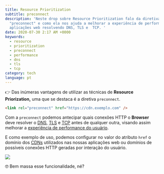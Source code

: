 ```yaml
---
title: Resource Prioritization
subtitle: preconnect
description: 'Neste drop sobre Resource Prioritization falo da diretiva
  "preconnect" e como ela nos ajuda a melhorar a experiência de performance em
  aplicações web resolvendo DNS, TLS e  TCP. '
date: 2020-07-30 2:17 AM +0000
keywords:
  - resource
  - prioritization
  - preconnect
  - performance
  - dns
  - tls
  - tcp
category: tech
language: pt
---
```


👉 Das inúmeras vantagens de utilizar as técnicas de **Resource Priorization,** uma que se destaca é a diretiva `preconnect`.

```html
<link rel="preconnect" href="https://cdn.exemplo.com" />
```

Com a `preconnect` podemos antecipar quais conexões HTTP o **Browser** deve resolver o [DNS](https://pt.wikipedia.org/wiki/Sistema_de_Nomes_de_Dom%C3%ADnio), [TLS](https://pt.wikipedia.org/wiki/Transport_Layer_Security) e [TCP](https://pt.wikipedia.org/wiki/Transmission_Control_Protocol) antes de qualquer outra, visando assim melhorar a [experiência de performance do usuário](https://siliconangle.com/2019/05/23/million-dollar-millisecond-lowering-life-death-latency-dx-cubeconversations/).

E como exemplo de uso, podemos configurar no valor do atributo `href` o domínio dos [CDNs](https://pt.wikipedia.org/wiki/Rede_de_fornecimento_de_conte%C3%BAdo) utilizados nas nossas aplicações web ou domínios de possíveis conexões HTTP geradas por interação do usuário.

![](https://res.cloudinary.com/beto-muniz/image/upload/f_auto/v1595993153/Untitled_olf369.png)

🤓 Bem massa esse funcionalidade, né?
